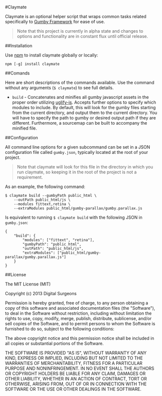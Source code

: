 #Claymate

Claymate is an optional helper script that wraps common tasks related specifically to [Gumby Framework](https://github.com/GumbyFramework/Gumby) for ease of use.

> Note that this project is currently in alpha state and changes to options and functionality are in constant flux until official release.

##Installation

Use [npm](https://npmjs.org/) to install claymate globally or locally:

	npm [-g] install claymate


##Comands

Here are short descriptions of the commands available. Use the command without any arguments (`$ claymate`) to see full details.

- `build` - Concatenates and minifies all gumby javascript assets in the proper order utilizing [uglify-js](https://github.com/mishoo/UglifyJS2). Accepts further options to specify which modules to include. By default, this will look for the gumby files starting from the current directory, and output them to the current directory. You will have to specify the path to gumby or desired output path if they are different. Furthermore, a sourcemap can be built to accompany the minified file.

##Configuration

All command line options for a given subcommand can be set in a JSON configuration file called `gumby.json`, typically located at the root of your project.

> Note that claymate will look for this file in the directory in which you run claymate, so keeping it in the root of the project is not a requirement.

As an example, the following command:

	$ claymate build --gumbyPath public_html \
		--outPath public_html/js \
		--modules fittext,retina \
		--extraModules public_html/gumby-parallax/gumby.parallax.js

Is equivalent to running `$ claymate build` with the following JSON in `gumby.json`:

	{
		"build": {
			"modules": ["fittext", "retina"],
			"gumbyPath": "public_html",
			"outPath": "public_html/js",
			"extraModules": ["public_html/gumby-parallax/gumby.parallax.js"]
		}
	}

##License

The MIT License (MIT)

Copyright (c) 2013 Digital Surgeons

Permission is hereby granted, free of charge, to any person obtaining a copy
of this software and associated documentation files (the "Software"), to deal
in the Software without restriction, including without limitation the rights
to use, copy, modify, merge, publish, distribute, sublicense, and/or sell
copies of the Software, and to permit persons to whom the Software is
furnished to do so, subject to the following conditions:

The above copyright notice and this permission notice shall be included in
all copies or substantial portions of the Software.

THE SOFTWARE IS PROVIDED "AS IS", WITHOUT WARRANTY OF ANY KIND, EXPRESS OR
IMPLIED, INCLUDING BUT NOT LIMITED TO THE WARRANTIES OF MERCHANTABILITY,
FITNESS FOR A PARTICULAR PURPOSE AND NONINFRINGEMENT. IN NO EVENT SHALL THE
AUTHORS OR COPYRIGHT HOLDERS BE LIABLE FOR ANY CLAIM, DAMAGES OR OTHER
LIABILITY, WHETHER IN AN ACTION OF CONTRACT, TORT OR OTHERWISE, ARISING FROM,
OUT OF OR IN CONNECTION WITH THE SOFTWARE OR THE USE OR OTHER DEALINGS IN
THE SOFTWARE.
